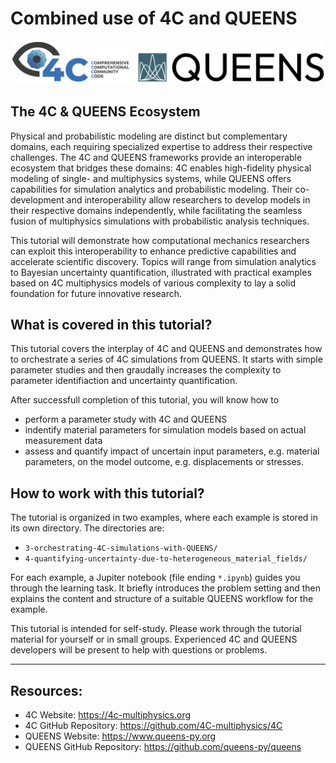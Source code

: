 # Combined use of 4C and QUEENS

![](fig/both_logos.png)

## The 4C & QUEENS Ecosystem

Physical and probabilistic modeling are distinct but complementary domains, each requiring specialized
expertise to address their respective challenges. The 4C and QUEENS frameworks provide an interoperable ecosystem that bridges these domains: 4C enables high-fidelity physical modeling of single- and multiphysics systems, while QUEENS offers capabilities for simulation analytics and probabilistic modeling. Their co-development and interoperability allow researchers to develop models in their respective domains independently, while facilitating the seamless fusion of multiphysics simulations with probabilistic analysis techniques.

This tutorial will demonstrate how computational mechanics researchers can exploit this interoperability to enhance predictive capabilities and accelerate scientific discovery. Topics will range from simulation analytics to Bayesian uncertainty quantification, illustrated with practical examples based on 4C multiphysics models of various complexity to lay a solid foundation for future innovative research.

## What is covered in this tutorial?

This tutorial covers the interplay of 4C and QUEENS and demonstrates how to orchestrate a series of 4C simulations from QUEENS. It starts with simple parameter studies and then graudally increases the complexity to parameter identifiaction and uncertainty quantification.

After successfull completion of this tutorial, you will know how to

- perform a parameter study with 4C and QUEENS
- indentify material parameters for simulation models based on actual measurement data
- assess and quantify impact of uncertain input parameters, e.g. material parameters, on the model outcome, e.g. displacements or stresses.

## How to work with this tutorial?

The tutorial is organized in two examples, where each example is stored in its own directory. The directories are:

- `3-orchestrating-4C-simulations-with-QUEENS/`
- `4-quantifying-uncertainty-due-to-heterogeneous_material_fields/`

For each example, a Jupiter notebook (file ending `*.ipynb`) guides you through the learning task. It briefly introduces the problem setting and then explains the content and structure of a suitable QUEENS workflow for the example. 

This tutorial is intended for self-study. Please work through the tutorial material for yourself or in small groups. Experienced 4C and QUEENS developers will be present to help with questions or problems.

---

## Resources:

- 4C Website: https://4c-multiphysics.org
- 4C GitHub Repository: https://github.com/4C-multiphysics/4C
- QUEENS Website: https://www.queens-py.org
- QUEENS GitHub Repository: https://github.com/queens-py/queens




